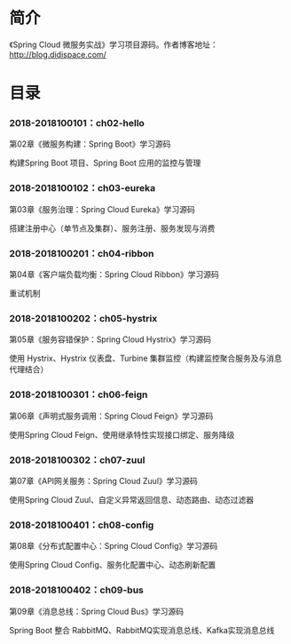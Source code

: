简介 
====

《Spring Cloud 微服务实战》学习项目源码。作者博客地址：http://blog.didispace.com/

目录 
====

### 2018-2018100101：ch02-hello<br>
第02章《微服务构建：Spring Boot》学习源码
<p>
构建Spring Boot 项目、Spring Boot 应用的监控与管理
</p>

### 2018-2018100102：ch03-eureka<br>
第03章《服务治理：Spring Cloud Eureka》学习源码
<p>
搭建注册中心（单节点及集群）、服务注册、服务发现与消费
</p>

### 2018-2018100201：ch04-ribbon<br>
第04章《客户端负载均衡：Spring Cloud Ribbon》学习源码
<p>
重试机制
</p>

### 2018-2018100202：ch05-hystrix<br>
第05章《服务容错保护：Spring Cloud Hystrix》学习源码
<p>
使用 Hystrix、Hystrix 仪表盘、Turbine 集群监控（构建监控聚合服务及与消息代理结合）
</p>

### 2018-2018100301：ch06-feign<br>
第06章《声明式服务调用：Spring Cloud Feign》学习源码
<p>
使用Spring Cloud Feign、使用继承特性实现接口绑定、服务降级
</p>

### 2018-2018100302：ch07-zuul<br>
第07章《API网关服务：Spring Cloud Zuul》学习源码
<p>
使用Spring Cloud Zuul、自定义异常返回信息、动态路由、动态过滤器
</p>

### 2018-2018100401：ch08-config<br>
第08章《分布式配置中心：Spring Cloud Config》学习源码
<p>
使用Spring Cloud Config、服务化配置中心、动态刷新配置
</p>

### 2018-2018100402：ch09-bus<br>
第09章《消息总线：Spring Cloud Bus》学习源码
<p>
Spring Boot 整合 RabbitMQ、RabbitMQ实现消息总线、Kafka实现消息总线
</p>
